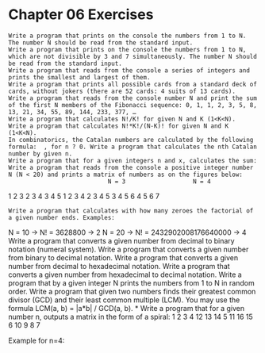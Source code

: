 # Chapter 06 Exercises
<!-- TODO: Format with matrices in the correct spots -->
	Write a program that prints on the console the numbers from 1 to N. The number N should be read from the standard input.
	Write a program that prints on the console the numbers from 1 to N, which are not divisible by 3 and 7 simultaneously. The number N should be read from the standard input.
	Write a program that reads from the console a series of integers and prints the smallest and largest of them.
	Write a program that prints all possible cards from a standard deck of cards, without jokers (there are 52 cards: 4 suits of 13 cards).
	Write a program that reads from the console number N and print the sum of the first N members of the Fibonacci sequence: 0, 1, 1, 2, 3, 5, 8, 13, 21, 34, 55, 89, 144, 233, 377, …
	Write a program that calculates N!/K! for given N and K (1<K<N).
	Write a program that calculates N!*K!/(N-K)! for given N and K (1<K<N).
	In combinatorics, the Catalan numbers are calculated by the following formula:  , for n ? 0. Write a program that calculates the nth Catalan number by given n.
	Write a program that for a given integers n and x, calculates the sum:  
	Write a program that reads from the console a positive integer number N (N < 20) and prints a matrix of numbers as on the figures below:
 								N = 3					N = 4
1	2	3
2	3	4
3	4	5
	1	2	3	4
2	3	4	5
3	4	5	6
4	5	6	7

	Write a program that calculates with how many zeroes the factorial of a given number ends. Examples:
N = 10 -> N! = 3628800 -> 2
	N = 20 -> N! = 2432902008176640000 -> 4
	Write a program that converts a given number from decimal to binary notation (numeral system).
	Write a program that converts a given number from binary to decimal notation.
	Write a program that converts a given number from decimal to hexadecimal notation.
	Write a program that converts a given number from hexadecimal to decimal notation.
	Write a program that by a given integer N prints the numbers from 1 to N in random order.
	Write a program that given two numbers finds their greatest common divisor (GCD) and their least common multiple (LCM). You may use the formula LCM(a, b) = |a*b| / GCD(a, b).
	* Write a program that for a given number n, outputs a matrix in the form of a spiral:
1	2	3	4
12	13	14	5
11	16	15	6
10	9	8	7

Example for n=4: